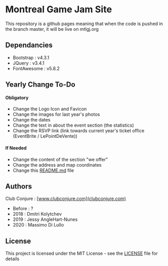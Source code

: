 # Montreal Game Jam Site
This repository is a github pages meaning that when the code is pushed in the branch master, it will be live on mtlgj.org

## Dependancies
- Bootstrap : v4.3.1
- JQuery : v3.4.1
- FontAwesome : v5.8.2

## Yearly Change To-Do

#### Obligatory
- Change the Logo Icon and Favicon
- Change the images for last year's photos
- Change the dates
- Change the text in about the event section (the statistics)
- Change the RSVP link (link towards current year's ticket office (EventBrite / LePointDeVente))

#### If Needed
- Change the content of the section "we offer"
- Change the address and map coordinates
- Change this [README.md](README.md) file

## Authors
Club Conjure : [www.clubconjure.com](clubconjure.com)

* Before : ?
* 2018 : Dmitri Kolytchev
* 2019 : Jessy AngleHart-Nunes
* 2020 : Massimo Di Lullo

## License
This project is licensed under the MIT License - see the [LICENSE](LICENSE) file for details